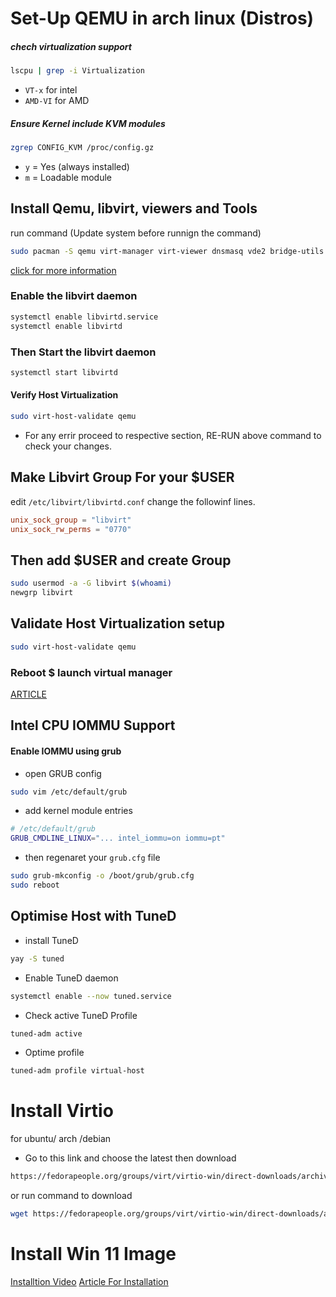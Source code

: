 # Set-Up QEMU in arch linux (Distros)

##### chech virtualization support
```bash
lscpu | grep -i Virtualization
```
- `VT-x` for intel
- `AMD-VI` for AMD

##### Ensure Kernel include KVM modules
```bash
zgrep CONFIG_KVM /proc/config.gz
```
- `y` = Yes (always installed)
-  `m` =  Loadable module

## Install Qemu, libvirt, viewers and Tools
run command (Update system before runnign the command)

```bash
sudo pacman -S qemu virt-manager virt-viewer dnsmasq vde2 bridge-utils openbsd-netcat ebtables iptables libguestfs
```
[click for more information](https://gist.github.com/tatumroaquin/c6464e1ccaef40fd098a4f31db61ab22)
### Enable the libvirt daemon
```bash
systemctl enable libvirtd.service
systemctl enable libvirtd
```
### Then Start the libvirt daemon
```bash
systemctl start libvirtd
```
#### Verify Host Virtualization

```bash
sudo virt-host-validate qemu
```
 - For any errir proceed to respective section, RE-RUN above command to check your changes.


## Make Libvirt Group For your $USER
edit `/etc/libvirt/libvirtd.conf` change the followinf lines.

```conf
unix_sock_group = "libvirt"
unix_sock_rw_perms = "0770"
```
## Then add $USER and create Group
```bash
sudo usermod -a -G libvirt $(whoami)
newgrp libvirt
```

## Validate Host Virtualization setup
```bash
sudo virt-host-validate qemu
```

### Reboot $ launch virtual manager

[ARTICLE](https://sysguides.com/install-kvm-on-linux)
## Intel CPU IOMMU Support
#### Enable IOMMU using grub
 - open GRUB config
 ```bash
 sudo vim /etc/default/grub
 ```

 - add kernel module entries
 ```bash
 # /etc/default/grub
GRUB_CMDLINE_LINUX="... intel_iommu=on iommu=pt"
```
 - then regenaret your `grub.cfg` file
 ```bash
 sudo grub-mkconfig -o /boot/grub/grub.cfg
sudo reboot
```

## Optimise Host with TuneD
- install TuneD
```bash
yay -S tuned
```

- Enable TuneD daemon
```bash
systemctl enable --now tuned.service
```
- Check active TuneD  Profile
```bash
tuned-adm active
```
- Optime profile
```bash
tuned-adm profile virtual-host
```



# Install Virtio
for ubuntu/ arch /debian

- Go to this link and choose the latest then download

```bash
https://fedorapeople.org/groups/virt/virtio-win/direct-downloads/archive-virtio/virtio-win-0.1.262-2/
```

or run command to download 
```bash
wget https://fedorapeople.org/groups/virt/virtio-win/direct-downloads/archive-virtio/virtio-win-0.1.240-1/virtio-win-0.1.240.iso
```

# Install Win 11 Image
[Installtion Video](https://www.youtube.com/watch?v=7tqKBy9r9b4)
[Article For Installation](https://sysguides.com/install-a-windows-11-virtual-machine-on-kvm)

